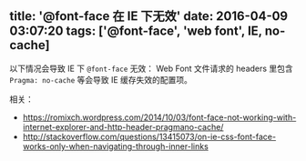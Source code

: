 title: '@font-face 在 IE 下无效'
date: 2016-04-09 03:07:20
tags: ['@font-face', 'web font', IE, no-cache]
---

以下情况会导致 IE 下 `@font-face` 无效：
Web Font 文件请求的 headers 里包含 `Pragma: no-cache` 等会导致 IE 缓存失效的配置项。

相关：
- https://romixch.wordpress.com/2014/10/03/font-face-not-working-with-internet-explorer-and-http-header-pragmano-cache/
- http://stackoverflow.com/questions/13415073/on-ie-css-font-face-works-only-when-navigating-through-inner-links
